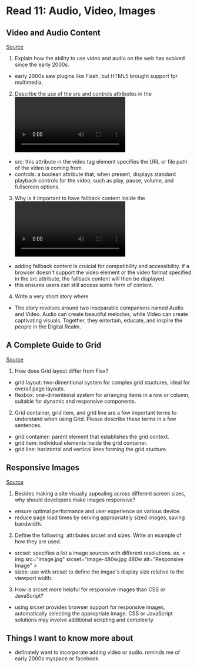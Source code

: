# Read 11: Audio, Video, Images

## Video and Audio Content

[Source](https://developer.mozilla.org/en-US/docs/Learn/HTML/Multimedia_and_embedding/Video_and_audio_content)

1. Explain how the ability to use video and audio on the web has evolved since the early 2000s.

- early 2000s saw plugins like Flash, but HTML5 brought support fpr multimedia.

2. Describe the use of the src and controls attributes in the <video> element.

- src: this attribute in the video tag element specifies the URL or file path of the video is coming from.
- controls: a boolean attribute that, when present, displays standard playback controls for the video, such as play, pause, volume, and fullscreen options.

3. Why is it important to have fallback content inside the <video> element?

- adding fallback content is cruicial for compatibility and accessibility. if a browser doesn't support the video element or the video format specified in the src attribute, the fallback content will then be displayed. 
- this ensures users can still access some form of content.

4. Write a very short story where <audio> and <video> are characters.

- The story revolves around two inseparable companions named Audio and Video. Audio can create beautiful melodies, while Video can create captivating visuals. Together, they entertain, educate, and inspire the people in the Digital Realm.

## A Complete Guide to Grid

[Source](https://css-tricks.com/snippets/css/complete-guide-grid/)

1. How does Grid layout differ from Flex?

- grid layout: two-dimentional system for complex grid stuctures, ideal for overall page layouts.
- flexbox: one-dimentional system for arranging items in a row or column, suitable for dynamic and responsive components.

2. Grid container, grid item, and grid line are a few important terms to understand when using Grid. Please describe these terms in a few sentences.

- grid container: parent element that establishes the grid context.
- grid item: individual elements inside the grid container.
- grid line: horizontal and vertical lines forming the grid stucture.

## Responsive Images

[Source](https://developer.mozilla.org/en-US/docs/Learn/HTML/Multimedia_and_embedding/Responsive_images)

1. Besides making a site visually appealing across different screen sizes, why should developers make images responsive?

- ensure optimal performance and user experience on various device.
- reduce page load times by serving appropriately sized images, saving bandwidth.

2. Define the following <img> attributes srcset and sizes. Write an example of how they are used.

- srcset: specifies a list a image sources with different resolutions. ex. < img src="image.jpg" srcset="image-480w.jpg 480w alt="Responsive Image" >
- sizes: use with srcset to define the imgae's display size relative to the viewport width.

3. How is srcset more helpful for responsive images than CSS or JavaScript?

- using srcset provides browser support for responsive images, automatically selecting the appropriate image. CSS or JavaScript solutions may involve additional scripting and complexity.

## Things I want to know more about

- definately want to incorporate adding video or audio. reminds me of early 2000s myspace or facebook.